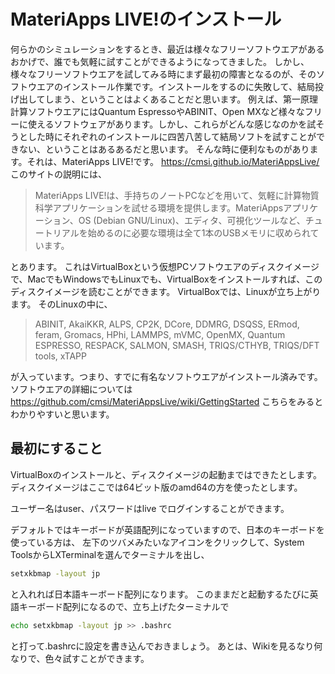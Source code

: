 # MateriApps LIVE!のインストール
何らかのシミュレーションをするとき、最近は様々なフリーソフトウエアがあるおかげで、誰でも気軽に試すことができるようになってきました。
しかし、様々なフリーソフトウエアを試してみる時にまず最初の障害となるのが、そのソフトウエアのインストール作業です。インストールをするのに失敗して、結局投げ出してしまう、ということはよくあることだと思います。
例えば、第一原理計算ソフトウエアにはQuantum EspressoやABINIT、Open MXなど様々なフリーに使えるソフトウェアがあります。しかし、これらがどんな感じなのかを試そうとした時にそれぞれのインストールに四苦八苦して結局ソフトを試すことができない、ということはあるあるだと思います。
そんな時に便利なものがあります。それは、MateriApps LIVE!です。
https://cmsi.github.io/MateriAppsLive/
このサイトの説明には、

> MateriApps LIVE!は、手持ちのノートPCなどを用いて、気軽に計算物質科学アプリケーションを試せる環境を提供します。MateriAppsアプリケーション、OS (Debian GNU/Linux)、エディタ、可視化ツールなど、チュートリアルを始めるのに必要な環境は全て1本のUSBメモリに収められています。


とあります。
これはVirtualBoxという仮想PCソフトウエアのディスクイメージで、MacでもWindowsでもLinuxでも、VirtualBoxをインストールすれば、このディスクイメージを読むことができます。
VirtualBoxでは、Linuxが立ち上がります。
そのLinuxの中に、

> ABINIT, AkaiKKR, ALPS, CP2K, DCore, DDMRG, DSQSS, ERmod, feram, Gromacs, HPhi, LAMMPS, mVMC, OpenMX, Quantum ESPRESSO, RESPACK, SALMON, SMASH, TRIQS/CTHYB, TRIQS/DFT tools, xTAPP

が入っています。つまり、すでに有名なソフトウエアがインストール済みです。
ソフトウエアの詳細については
https://github.com/cmsi/MateriAppsLive/wiki/GettingStarted
こちらをみるとわかりやすいと思います。



## 最初にすること
VirtualBoxのインストールと、ディスクイメージの起動まではできたとします。ディスクイメージはここでは64ビット版のamd64の方を使ったとします。

ユーザー名はuser、パスワードはlive
でログインすることができます。

デフォルトではキーボードが英語配列になっていますので、日本のキーボードを使っている方は、
左下のツバメみたいなアイコンをクリックして、System ToolsからLXTerminalを選んでターミナルを出し、

```sh
setxkbmap -layout jp
```
と入れれば日本語キーボード配列になります。
このままだと起動するたびに英語キーボード配列になるので、立ち上げたターミナルで

```sh
echo setxkbmap -layout jp >> .bashrc
```
と打って.bashrcに設定を書き込んでおきましょう。
あとは、Wikiを見るなり何なりで、色々試すことができます。